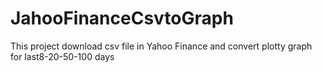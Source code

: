 # JahooFinanceCsvtoGraph
This project download csv file in Yahoo Finance and convert plotty graph for last8-20-50-100 days
